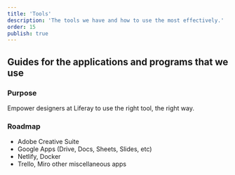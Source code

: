 ```yaml
---
title: 'Tools'
description: 'The tools we have and how to use the most effectively.'
order: 15
publish: true
---
```


## Guides for the applications and programs that we use

### Purpose

Empower designers at Liferay to use the right tool, the right way.

### Roadmap

-   Adobe Creative Suite
-   Google Apps (Drive, Docs, Sheets, Slides, etc)
-   Netlify, Docker
-   Trello, Miro other miscellaneous apps

<br />
<br />
<br />
<br />
<br />
